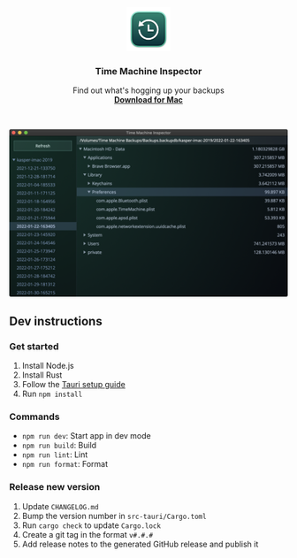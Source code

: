 <p align="center">
	<img src="./assets/Logo.png" width="80">
</p>
<h3 align="center">Time Machine Inspector</h3>
<p align="center">
	Find out what's hogging up your backups
	<br/>
	<a href="https://github.com/probablykasper/time-machine-inspector/releases"><b>Download for Mac</b></a>
</p>
<br/>

![Screenshot](assets/Screenshot.webp)

## Dev instructions

### Get started

1. Install Node.js
2. Install Rust
3. Follow the [Tauri setup guide](https://tauri.studio/en/docs/getting-started/intro)
4. Run `npm install`

### Commands
- `npm run dev`: Start app in dev mode
- `npm run build`: Build
- `npm run lint`: Lint
- `npm run format`: Format

### Release new version
1. Update `CHANGELOG.md`
2. Bump the version number in `src-tauri/Cargo.toml`
3. Run `cargo check` to update `Cargo.lock`
4. Create a git tag in the format `v#.#.#`
5. Add release notes to the generated GitHub release and publish it
